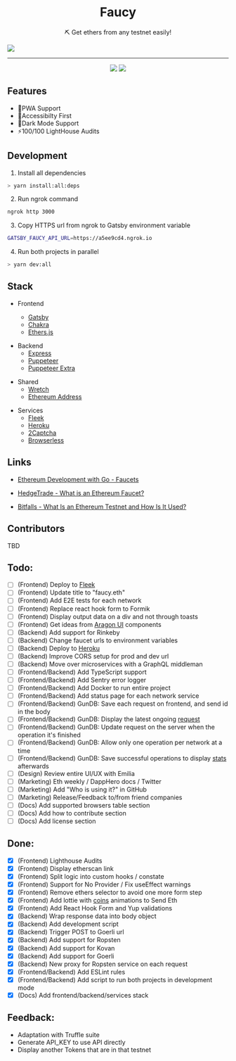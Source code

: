 <h1 align="center">Faucy</h1>
<p align="center">⛏ Get ethers from any testnet easily!</p>

<img src="https://i.ibb.co/Pj4mqFY/Captura-de-Pantalla-2020-04-18-a-la-s-14-26-13.png">

---

<div align="center">
  <img src="https://img.shields.io/github/issues/cine-estrenos/estrenos-web?style=for-the-badge">
  <img src="https://img.shields.io/github/issues-pr/cine-estrenos/estrenos-web?style=for-the-badge">
</div>

## Features

- 🔋PWA Support
- 🦮Accessibilty First
- 🌚Dark Mode Support
- ⚡100/100 LightHouse Audits

## Development

1. Install all dependencies

```bash
> yarn install:all:deps
```

2. Run ngrok command

```bash
ngrok http 3000
```

3. Copy HTTPS url from ngrok to Gatsby environment variable

```bash
GATSBY_FAUCY_API_URL=https://a5ee9cd4.ngrok.io
```

4. Run both projects in parallel

```bash
> yarn dev:all
```

## Stack

- Frontend

  - [Gatsby](https://www.gatsbyjs.org)
  - [Chakra](https://chakra-ui.com)
  - [Ethers.js](https://github.com/ethers-io/ethers.js)

* Backend
  - [Express](https://expressjs.com)
  - [Puppeteer](https://pptr.dev)
  - [Puppeteer Extra](https://github.com/berstend/puppeteer-extra)

- Shared
  - [Wretch](https://github.com/elbywan/wretch)
  - [Ethereum Address](https://www.npmjs.com/package/ethereum-address)

* Services
  - [Fleek](https://fleek.co)
  - [Heroku](https://www.heroku.com)
  - [2Captcha](https://2captcha.com)
  - [Browserless](https://www.browserless.io)

## Links

- [Ethereum Development with Go - Faucets](https://goethereumbook.org/faucets/)

- [HedgeTrade - What is an Ethereum Faucet?](https://hedgetrade.com/what-is-ethereum-faucet/)

- [Bitfalls - What Is an Ethereum Testnet and How Is It Used?](https://bitfalls.com/2018/05/31/what-is-an-ethereum-testnet-and-how-is-it-used/)

## Contributors

TBD

## Todo:

- [ ] (Frontend) Deploy to [Fleek](https://fleek.co)
- [ ] (Frontend) Update title to "faucy.eth"
- [ ] (Frontend) Add E2E tests for each network
- [ ] (Frontend) Replace react hook form to Formik
- [ ] (Frontend) Display output data on a div and not through toasts
- [ ] (Frontend) Get ideas from [Aragon UI](https://ui.aragon.org/) components
- [ ] (Backend) Add support for Rinkeby
- [ ] (Backend) Change faucet urls to environment variables
- [ ] (Backend) Deploy to [Heroku](https://www.heroku.com)
- [ ] (Backend) Improve CORS setup for prod and dev url
- [ ] (Backend) Move over microservices with a GraphQL middleman
- [ ] (Frontend/Backend) Add TypeScript support
- [ ] (Frontend/Backend) Add Sentry error logger
- [ ] (Frontend/Backend) Add Docker to run entire project
- [ ] (Frontend/Backend) Add status page for each network service
- [ ] (Frontend/Backend) GunDB: Save each request on frontend, and send id in the body
- [ ] (Frontend/Backend) GunDB: Display the latest ongoing [request](https://i.ibb.co/c1v6SzK/Captura-de-Pantalla-2020-04-21-a-la-s-17-56-42.png)
- [ ] (Frontend/Backend) GunDB: Update request on the server when the operation it's finished
- [ ] (Frontend/Backend) GunDB: Allow only one operation per network at a time
- [ ] (Frontend/Backend) GunDB: Save successful operations to display [stats](https://i.ibb.co/HGZtYrH/Captura-de-Pantalla-2020-04-21-a-la-s-17-54-03.png) afterwards
- [ ] (Design) Review entire UI/UX with Emilia
- [ ] (Marketing) Eth weekly / DappHero docs / Twitter
- [ ] (Marketing) Add "Who is using it?" in GitHub
- [ ] (Marketing) Release/Feedback to/from friend companies
- [ ] (Docs) Add supported browsers table section
- [ ] (Docs) Add how to contribute section
- [ ] (Docs) Add license section

## Done:

- [x] (Frontend) Lighthouse Audits
- [x] (Frontend) Display etherscan link
- [x] (Frontend) Split logic into custom hooks / constate
- [x] (Frontend) Support for No Provider / Fix useEffect warnings
- [x] (Frontend) Remove ethers selector to avoid one more form step
- [x] (Frontend) Add lottie with [coins](https://icons8.com/animated-icons/coins) animations to Send Eth
- [x] (Frontend) Add React Hook Form and Yup validations
- [x] (Backend) Wrap response data into body object
- [x] (Backend) Add development script
- [x] (Backend) Trigger POST to Goerli url
- [x] (Backend) Add support for Ropsten
- [x] (Backend) Add support for Kovan
- [x] (Backend) Add support for Goerli
- [x] (Backend) New proxy for Ropsten service on each request
- [x] (Frontend/Backend) Add ESLint rules
- [x] (Frontend/Backend) Add script to run both projects in development mode
- [x] (Docs) Add frontend/backend/services stack

## Feedback:

- Adaptation with Truffle suite
- Generate API_KEY to use API directly
- Display another Tokens that are in that testnet
